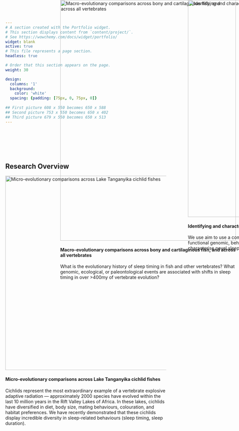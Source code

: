 ```yaml
---
# A section created with the Portfolio widget.
# This section displays content from `content/project/`.
# See https://wowchemy.com/docs/widget/portfolio/
widget: blank
active: true
# This file represents a page section.
headless: true

# Order that this section appears on the page.
weight: 30

design:
  columns: '1'
  background:
    color: 'white'
  spacing: {padding: [75px, 0, 75px, 0]}
  
## First picture 608 x 550 becomes 650 x 588
## Second picture 753 x 550 becomes 650 x 402
## Third picture 679 x 550 becomes 650 x 513
---
```


<section id="research_pages" class="home-section wg-portfolio" style="padding:75px 0">

<div class="home-section-bg" style="background-color:#fff">
</div>
  <div class="container">
    <div class="row justify-content-center">
      <div class="section-heading col-12 mb-3 text-center">
        <h1 class="mb-0">Research Overview</h1>
      </div>
      <div class="col-12">
        <div class="isotope projects-container js-layout-masonry">
          <div class="project-card project-item isotope-item">
            <div class="card">
              <a>
              <img src="/post/microevolution/featured_huef45786bef8e896b52d08cf04469431c_1600721_550x0_resize_q75_h2_lanczos.webp" height="608" width="550" alt="Micro-evolutionary comparisons across Lake Tanganyika cichlid fishes" class="img-responsive" loading="lazy">
              </a>
              <div class="card-text">
                <h4>
                  <a>Micro-evolutionary comparisons across Lake Tanganyika cichlid fishes</a>
                </h4>
                  <div class="article-style">
                    <p></p>
                    <p>Cichlids represent the most extraordinary example of a vertebrate explosive adaptive radiation — approximately 2000 species have evolved within the last 10 million years in the Rift Valley Lakes of Africa. In these lakes, cichlids have diversified in diet, body size, mating behaviours, colouration, and habitat preferences. We have recently demonstrated that these cichlids display incredible diversity in sleep-related behaviours (sleep timing, sleep duration).
                    </p>
                    <p></p>
                  </div>
              </div>
            </div>
          </div>
          <div class="project-card project-item isotope-item" style="position: absolute; left: 400px; top: 0px;">
            <div class="card">
              <a>
                <img src="/post/macroevolution/featured_hu1fd258748b63083b57aecdf51d823f3b_290101_550x0_resize_q75_h2_lanczos.webp" height="753" width="550" alt="Macro-evolutionary comparisons across bony and cartilaginous fish, and across all vertebrates" class="img-responsive" loading="lazy">
              </a>
                <div class="card-text">
                  <h4>
                    <a>Macro-evolutionary comparisons across bony and cartilaginous fish, and across all vertebrates
                    </a>
                  </h4>
                    <div class="article-style">
                    <p></p>
                    <p>What is the evolutionary history of sleep timing in fish and other vertebrates? What genomic, ecological, or paleontological events are associated with shifts in sleep timing in over &gt;400my of vertebrate evolution?
                    </p>
                    <p></p>
                    </div>
                  </div>
                </div>
              </div>
              <div class="project-card project-item isotope-item" style="position: absolute; left: 800px; top: 0px;">
                <div class="card">
                  <a>
                    <img src="/post/sleepgenetics/featured_huff4a740af2573f4e9d9dea32d217a34c_253341_550x0_resize_q75_h2_lanczos.webp" height="679" width="550" alt="Identifying and characterising new sleep genes" class="img-responsive" loading="lazy">
                  </a>
                  <div class="card-text">
                    <h4>
                      <a>Identifying and characterising new sleep genes
                      </a>
                    </h4>
                    <div class="article-style">
                      <p></p>
                      <p>We use aim to use a combination of traditional model organisms, as well as functional genomic, behavioural, molecular, and circuit based techniques to characterise novel sleep genes identified through our evolutionary comparisons.
                      </p>
                      <p></p>
                    </div>
                  </div>
                </div>
              </div>
            </div>
        </div>
      </div>
    </div>
</section>
